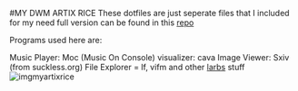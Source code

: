 #MY DWM ARTIX RICE
These dotfiles are just seperate files that I included for my need
full version can be found in this [repo](https://github.com/void00r/voidrice)

Programs used here are:

Music Player: Moc (Music On Console)
visualizer: cava
Image Viewer: Sxiv (from suckless.org)
File Explorer = lf, vifm
and other [larbs](https://larbs.xyz) stuff
![imgmyartixrice](http://dotshare.it/public/images/uploads/8460.png)
